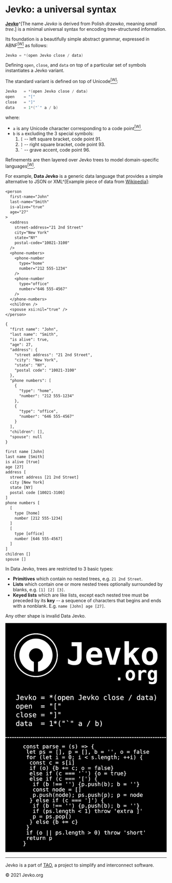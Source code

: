 <h1>Jevko: a universal syntax</h1>

[**Jevko**](https://jevko.org)^[The name *Jevko* is derived from Polish *drzewko*, meaning *small tree*.] is a minimal universal syntax for encoding tree-structured information. 

Its foundation is a beautifully simple abstract grammar, expressed in ABNF[<sup>[W]</sup>](https://en.wikipedia.org/wiki/Augmented_Backus-Naur_form) as follows:

```cs
Jevko = *(open Jevko close / data)
```

Defining `open`, `close`, and `data` on top of a particular set of symbols instantiates a Jevko variant.

The standard variant is defined on top of Unicode[<sup>[W]</sup>](https://en.wikipedia.org/wiki/Unicode):

```cs
Jevko   = *(open Jevko close / data)
open    = "["
close   = "]"
data    = 1*("`" a / b)
```

where:

* `a` is any Unicode character corresponding to a code point[<sup>[W]</sup>](https://en.wikipedia.org/wiki/Code_point).
* `b` is `a` excluding the 3 special symbols: 
  1. <span class="metasym">`[`</span> -- left square bracket, code point 91.
  2. <span class="metasym">`]`</span> -- right square bracket, code point 93.
  3. <span class="metasym">`` ` ``</span> -- grave accent, code point 96.

Refinements are then layered over Jevko trees to model domain-specific languages[<sup>[W]</sup>](https://en.wikipedia.org/wiki/Domain-specific_language).

For example, **Data Jevko** is a generic data language that provides a simple alternative to JSON or XML^[Example piece of data from [Wikipedia](https://en.wikipedia.org/wiki/JSON#Syntax)]:

<a name="data"></a>

```
<person 
  first-name="John" 
  last-name="Smith"
  is-alive="true"
  age="27"
>
  <address 
    street-address="21 2nd Street" 
    city="New York" 
    state="NY" 
    postal-code="10021-3100" 
  />
  <phone-numbers>
    <phone-number
      type="home"
      number="212 555-1234"
    />
    <phone-number
      type="office"
      number="646 555-4567"
    />
  </phone-numbers>
  <children />
  <spouse xsi:nil="true" />
</person>
```

```
{ 
  "first name": "John",
  "last name": "Smith",
  "is alive": true,
  "age": 27,
  "address": {
    "street address": "21 2nd Street",
    "city": "New York",
    "state": "NY",
    "postal code": "10021-3100"
  },
  "phone numbers": [
    {
      "type": "home",
      "number": "212 555-1234"
    },
    {
      "type": "office",
      "number": "646 555-4567"
    }
  ],
  "children": [],
  "spouse": null 
}
```

```
first name [John]
last name [Smith]
is alive [true]
age [27]
address [
  street address [21 2nd Street]
  city [New York]
  state [NY]
  postal code [10021-3100]
]
phone numbers [
  [
    type [home]
    number [212 555-1234]
  ]
  [
    type [office]
    number [646 555-4567]
  ]
]
children []
spouse []
```

In Data Jevko, trees are restricted to 3 basic types:

* **Primitives** which contain no nested trees, e.g. <span class="metasym">`21 2nd Street`</span>.
* **Lists** which contain one or more nested trees optionally surrounded by blanks, e.g. <span class="metasym">`[1] [2] [3]`</span>.
* **Keyed lists** which are like lists, except each nested tree must be preceded by its **key** -- a sequence of characters that begins and ends with a nonblank. E.g. <span class="metasym">`name [John] age [27]`</span>.

Any other shape is invalid Data Jevko.

![Jevko Business Card](card.png)

***

Jevko is a part of [TAO](https://xtao.org), a project to simplify and interconnect software.

© 2021 Jevko.org